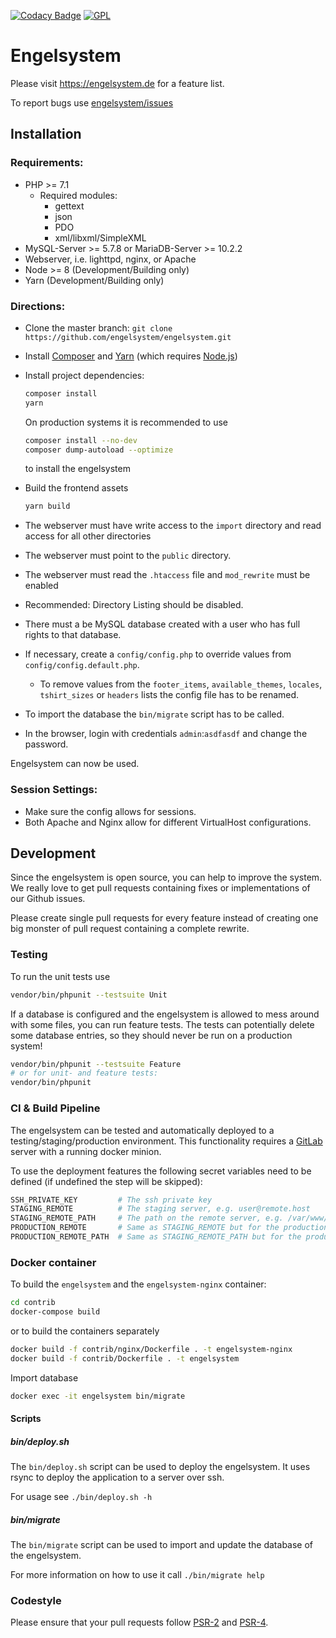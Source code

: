 [![Codacy Badge](https://api.codacy.com/project/badge/Grade/20b3b0b4e93344a29da6bec77f329e7a)](https://www.codacy.com/app/engelsystem/engelsystem)
[![GPL](https://img.shields.io/github/license/engelsystem/engelsystem.svg?maxAge=2592000)]()

# Engelsystem
Please visit https://engelsystem.de for a feature list.

To report bugs use [engelsystem/issues](https://github.com/engelsystem/engelsystem/issues)

## Installation
### Requirements:
 * PHP >= 7.1
   * Required modules:
     * gettext
     * json
     * PDO
     * xml/libxml/SimpleXML
 * MySQL-Server >= 5.7.8 or MariaDB-Server >= 10.2.2
 * Webserver, i.e. lighttpd, nginx, or Apache
 * Node >= 8 (Development/Building only)
 * Yarn (Development/Building only)

### Directions:
 * Clone the master branch: `git clone https://github.com/engelsystem/engelsystem.git`
 * Install [Composer](https://getcomposer.org/download/) and [Yarn](https://yarnpkg.com/en/docs/install) (which requires [Node.js](https://nodejs.org/en/download/package-manager/))
 * Install project dependencies:
     ```bash
     composer install
     yarn
     ```
    On production systems it is recommended to use
    ```bash
    composer install --no-dev
    composer dump-autoload --optimize
    ```
    to install the engelsystem
 * Build the frontend assets
    ```bash
    yarn build
    ```

 * The webserver must have write access to the ```import``` directory and read access for all other directories
 * The webserver must point to the ```public``` directory.
 * The webserver must read the ```.htaccess``` file and ```mod_rewrite``` must be enabled

 * Recommended: Directory Listing should be disabled.
 * There must a be MySQL database created with a user who has full rights to that database.
 * If necessary, create a ```config/config.php``` to override values from ```config/config.default.php```.
   * To remove values from the `footer_items`, `available_themes`, `locales`, `tshirt_sizes` or `headers` lists the config file has to be renamed.
 * To import the database the ```bin/migrate``` script has to be called.
 * In the browser, login with credentials ```admin```:```asdfasdf``` and change the password.

Engelsystem can now be used.

### Session Settings:
 * Make sure the config allows for sessions.
 * Both Apache and Nginx allow for different VirtualHost configurations.

## Development
Since the engelsystem is open source, you can help to improve the system. We really love to get pull requests containing fixes or implementations of our Github issues.

Please create single pull requests for every feature instead of creating one big monster of pull request containing a complete rewrite.

### Testing
To run the unit tests use
```bash
vendor/bin/phpunit --testsuite Unit
``` 

If a database is configured and the engelsystem is allowed to mess around with some files, you can run feature tests.
The tests can potentially delete some database entries, so they should never be run on a production system!
```bash
vendor/bin/phpunit --testsuite Feature
# or for unit- and feature tests:
vendor/bin/phpunit
``` 

### CI & Build Pipeline
The engelsystem can be tested and automatically deployed to a testing/staging/production environment.
This functionality requires a [GitLab](https://about.gitlab.com/) server with a running docker minion.

To use the deployment features the following secret variables need to be defined (if undefined the step will be skipped):
```bash
SSH_PRIVATE_KEY         # The ssh private key
STAGING_REMOTE          # The staging server, e.g. user@remote.host
STAGING_REMOTE_PATH     # The path on the remote server, e.g. /var/www/engelsystem
PRODUCTION_REMOTE       # Same as STAGING_REMOTE but for the production environment
PRODUCTION_REMOTE_PATH  # Same as STAGING_REMOTE_PATH but for the production environment
```

### Docker container
To build the `engelsystem` and the `engelsystem-nginx` container:
```bash
cd contrib
docker-compose build
```

or to build the containers separately
```bash
docker build -f contrib/nginx/Dockerfile . -t engelsystem-nginx
docker build -f contrib/Dockerfile . -t engelsystem
```

Import database
```bash
docker exec -it engelsystem bin/migrate
```

#### Scripts
##### bin/deploy.sh
The `bin/deploy.sh` script can be used to deploy the engelsystem. It uses rsync to deploy the application to a server over ssh.

For usage see `./bin/deploy.sh -h`

##### bin/migrate
The `bin/migrate` script can be used to import and update the database of the engelsystem.

For more information on how to use it call `./bin/migrate help`

### Codestyle
Please ensure that your pull requests follow [PSR-2](http://www.php-fig.org/psr/psr-2/) and [PSR-4](http://www.php-fig.org/psr/psr-4/).
